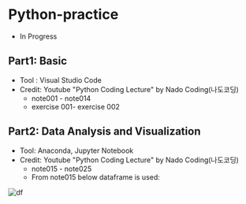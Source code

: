 # Python-practice
- In Progress

## Part1: Basic
- Tool : Visual Studio Code
- Credit: Youtube "Python Coding Lecture" by Nado Coding(나도코딩)
    - note001 - note014
    - exercise 001- exercise 002

## Part2: Data Analysis and Visualization
- Tool: Anaconda, Jupyter Notebook
- Credit: Youtube "Python Coding Lecture" by Nado Coding(나도코딩)
    - note015 - note025
    - From note015 below dataframe is used:

![df](https://user-images.githubusercontent.com/91002274/196036209-5749b56d-ef46-44e6-9c6f-20421492495b.png)
